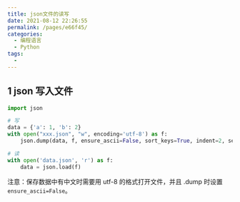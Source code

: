 ```yaml
---
title: json文件的读写
date: 2021-08-12 22:26:55
permalink: /pages/e66f45/
categories: 
  - 编程语言
  - Python
tags: 
  - 
---
```


## 1 json 写入文件
```python
import json

# 写
data = {'a': 1, 'b': 2}
with open("xxx.json", "w", encoding='utf-8') as f:
	json.dump(data, f, ensure_ascii=False, sort_keys=True, indent=2, separators=(',', ':'))

# 读
with open('data.json', 'r') as f:
    data = json.load(f)
```
注意：保存数据中有中文时需要用 utf-8 的格式打开文件，并且 .dump 时设置 `ensure_ascii=False`。


